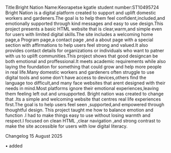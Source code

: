 Title:Bright Nation 
Name:Keorapetse kgatle
student number:ST10495724
Bright Nation is a digital platform created to support and uplift  domestic workers and gardeners.The goal is to help them feel confident,included,and emotionally supported through  kind messages and easy to use design.This project presents a basic HTML website that is clear,warm,and simple even for users with limited digital skills.The site includes a welcoming home page,a Program page,a contact page ,and a about page with a special section with affirmations to help users feel strong and valued.It also provides contact details for organizations or individuals who want to patner with us to uplift communities.This project shows that good designcan be both emotional and proffessional.It meets academic requirements while also laying the foundation for something that could grow and help more people in real life.Many domestic workers and gardeners often struggle to use digital tools and some don't have access to devices,others find the language too difficult,and many face websites that arent designed  with their needs in mind.Most platforms ignore their emotional experiences,leaving them feeling left out and unsupported.
Bright nation was created to change that .Its a simple and  welcoming website that centres real life experiences first.The goal is to help users feel seen ,supported,and empowered through thoughtful design.
This project taught me how to balance emotion and function .I had to make things easy to use without losing warmth and respect.I focused on clean HTML ,clear navigation ,and strong contrast to make the site accessible for users with low digital literacy. 


Changelog 15 August 2025

•	added <title> tag: “Bright nation Foundation”.
•	Updated navigation links to include About us, programs, contact and home page 
•	Added mission statement under <h1> to clarify purpose and emotional tone.
•	Created basic HTML structure:<! DOCTYPE html>, <html>, <head>, <body>, and <footer>
18 August 2025
•	Drafted initial heading paragraphs introducing Bright nation’s purpose.

•	Inserted placeholders contact details and copyright footer.
23	August 2025
•	Fixed spelling errors in Empowering (it was empowering), also had a <image></image> instead of <img></img> so that changed too, layout, and meaningful content.

GitHub link : https://github.com/IIEWFL/wede5020-part-1-ST10495724-Keorapetse-Kgatle.git

References
w3schools.1998.HTML layout elements,2025.[online].Available at: https://www.w3schools.com/html/html_layout.asp
[Accessed 15 August 2025].

w3schools.1998.HTML head elements,2025.[online].Available at:  https://www.w3schools.com/html/html_head.asp 
[Accessed 18 August 2025].

w3schools.1998.HTML heading,2025.[online].Available at:  https://www.w3schools.com/html/html_headings.asp#gsc.tab=0
[Accessed 18 August 2025].

w3schools. 1998.creating a HTML website, 2025.[online].Available at:  https://www.w3schools.com/html/html_website.asp
[Accessed 19 August 2025].

w3schools.1998.HTML file paths,2025.[online].Available at: https://www.w3schools.com/html/html_filepaths.asp
[Accessed 15 August 2025].

w3schools.1998.HTML page title,2025.[online].Available at: https://www.w3schools.com/html/html_page_title.asp 
[Accessed 18 August 2025].

w3schools.1998.HTML lists,2025. [online]. Available at: https://www.w3schools.com/html/html_lists.asp
[Accessed 18 August 2025].


